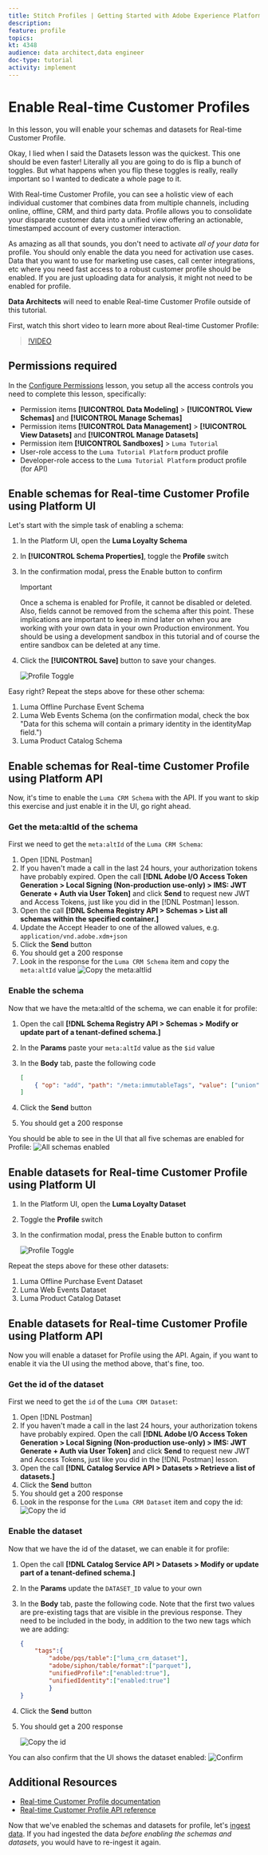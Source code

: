 ```yaml
---
title: Stitch Profiles | Getting Started with Adobe Experience Platform for Data Architects and Data Engineers
description: 
feature: profile
topics: 
kt: 4348
audience: data architect,data engineer
doc-type: tutorial
activity: implement
---
```


# Enable Real-time Customer Profiles


In this lesson, you will enable your schemas and datasets for Real-time Customer Profile. 

Okay, I lied when I said the Datasets lesson was the quickest. This one should be even faster! Literally all you are going to do is flip a bunch of toggles. But what happens when you flip these toggles is really, really important so I wanted to dedicate a whole page to it.

With Real-time Customer Profile, you can see a holistic view of each individual customer that combines data from multiple channels, including online, offline, CRM, and third party data. Profile allows you to consolidate your disparate customer data into a unified view offering an actionable, timestamped account of every customer interaction. 

As amazing as all that sounds, you don't need to activate *all of your data* for profile. You should  only enable the data you need for activation use cases. Data that you want to use for marketing use cases, call center integrations, etc where you need fast access to a robust customer profile should be enabled. If you are just uploading data for analysis, it might not need to be enabled for profile.
<!--is this accurate. Are there other considerations to point out? -->

**Data Architects** will need to enable Real-time Customer Profile outside of this tutorial.

First, watch this short video to learn more about Real-time Customer Profile:
>[!VIDEO](https://video.tv.adobe.com/v/27251?quality=12&learn=on)

## Permissions required

In the [Configure Permissions](configure-permissions.md) lesson, you setup all the access controls you need to complete this lesson, specifically:


* Permission items **[!UICONTROL Data Modeling]** > **[!UICONTROL View Schemas]** and **[!UICONTROL Manage Schemas]**
* Permission items **[!UICONTROL Data Management]** > **[!UICONTROL View Datasets]** and **[!UICONTROL Manage Datasets]**
* Permission item **[!UICONTROL Sandboxes]** > `Luma Tutorial`
* User-role access to the `Luma Tutorial Platform` product profile
* Developer-role access to the `Luma Tutorial Platform` product profile (for API)


## Enable schemas for Real-time Customer Profile using Platform UI 

Let's start with the simple task of enabling a schema:

1. In the Platform UI, open the **Luma Loyalty Schema**
1. In **[!UICONTROL Schema Properties]**, toggle the **Profile** switch
1. In the confirmation modal, press the Enable button to confirm
    >[!IMPORTANT]
    >
    >Once a schema is enabled for Profile, it cannot be disabled or deleted. Also, fields cannot be removed from the schema after this point. These implications are important to keep in mind later on when you are working with your own data in your own Production environment. You should be using a development sandbox in this tutorial and of course the entire sandbox can be deleted at any time.
1. Click the **[!UICONTROL Save]** button to save your changes.

    ![Profile Toggle](assets/profile-loyalty-enableSchema.png)

Easy right? Repeat the steps above for these other schema:

1. Luma Offline Purchase Event Schema
1. Luma Web Events Schema (on the confirmation modal, check the box "Data for this schema will contain a primary identity in the identityMap field.")
1. Luma Product Catalog Schema

## Enable schemas for Real-time Customer Profile using Platform API 

Now, it's time to enable the `Luma CRM Schema` with the API. If you want to skip this exercise and just enable it in the UI, go right ahead.

### Get the meta:altId of the schema

First we need to get the `meta:altId` of the `Luma CRM Schema`:

1. Open [!DNL Postman]
1. If you haven't made a call in the last 24 hours, your authorization tokens have probably expired. Open the call **[!DNL Adobe I/O Access Token Generation > Local Signing (Non-production use-only) > IMS: JWT Generate + Auth via User Token]** and click **Send** to request new JWT and Access Tokens, just like you did in the [!DNL Postman] lesson.
1. Open the call **[!DNL Schema Registry API > Schemas > List all schemas within the specified container.]**
1. Update the Accept Header to one of the allowed values, e.g. `application/vnd.adobe.xdm+json`
1. Click the **Send** button
1. You should get a 200 response
1. Look in the response for the `Luma CRM Schema` item and copy the `meta:altId` value
 ![Copy the meta:altIid](assets/profile-crm-getMetaAltId.png) 

### Enable the schema

Now that we have the meta:altId of the schema, we can enable it for profile:

1. Open the call **[!DNL Schema Registry API > Schemas > Modify or update part of a tenant-defined schema.]**
1. In the **Params** paste your `meta:altId` value as the `$id` value
1. In the **Body** tab, paste the following code

    ```json
    [
        { "op": "add", "path": "/meta:immutableTags", "value": ["union"]}
    ]
    ```

1. Click the **Send** button
1. You should get a 200 response

You should be able to see in the UI that all five schemas are enabled for Profile:
 ![All schemas enabled](assets/profile-allSchemasEnabled.png) 


## Enable datasets for Real-time Customer Profile using Platform UI 

1. In the Platform UI, open the **Luma Loyalty Dataset**
1. Toggle the **Profile** switch
1. In the confirmation modal, press the Enable button to confirm

    ![ Profile Toggle](assets/profile-loyalty-enableDataset.png)

Repeat the steps above for these other datasets:

1. Luma Offline Purchase Event Dataset
1. Luma Web Events Dataset
1. Luma Product Catalog Dataset

## Enable datasets for Real-time Customer Profile using Platform API 

Now you will enable a dataset for Profile using the API. Again, if you want to enable it via the UI using the method above, that's fine, too.

### Get the id of the dataset

First we need to get the `id` of the `Luma CRM Dataset`:

1. Open [!DNL Postman]
1. If you haven't made a call in the last 24 hours, your authorization tokens have probably expired. Open the call **[!DNL Adobe I/O Access Token Generation > Local Signing (Non-production use-only) > IMS: JWT Generate + Auth via User Token]** and click **Send** to request new JWT and Access Tokens, just like you did in the [!DNL Postman] lesson.
1. Open the call **[!DNL Catalog Service API > Datasets > Retrieve a list of datasets.]**
1. Click the **Send** button
1. You should get a 200 response
1. Look in the response for the `Luma CRM Dataset` item and copy the id:
 ![Copy the id](assets/profile-crm-copyDatasetId.png) 

### Enable the dataset

Now that we have the id of the dataset, we can enable it for profile:

1. Open the call **[!DNL Catalog Service API > Datasets > Modify or update part of a tenant-defined schema.]**
1. In the **Params** update the `DATASET_ID` value to your own
1. In the **Body** tab, paste the following code. Note that the first two values are pre-existing tags that are visible in the previous response. They need to be included in the body, in addition to the two new tags which we are adding:

    ```json
    {
        "tags":{
            "adobe/pqs/table":["luma_crm_dataset"],
            "adobe/siphon/table/format":["parquet"],
            "unifiedProfile":["enabled:true"],
            "unifiedIdentity":["enabled:true"]
            }
    }
    ```

1. Click the **Send** button
1. You should get a 200 response

    ![Copy the id](assets/profile-crm-enableDataset.png) 

You can also confirm that the UI shows the dataset enabled:
![Confirm](assets/profile-crm-confirmEnabled.png) 


## Additional Resources

* [Real-time Customer Profile documentation](https://docs.adobe.com/content/help/en/experience-platform/profile/home.html)
* [Real-time Customer Profile API reference](https://www.adobe.io/apis/experienceplatform/home/api-reference.html#!acpdr/swagger-specs/real-time-customer-profile.yaml)

Now that we've enabled the schemas and datasets for profile, let's [ingest data](ingest-batch-data.md). If you had ingested the data *before enabling the schemas and datasets*, you would have to re-ingest it again.